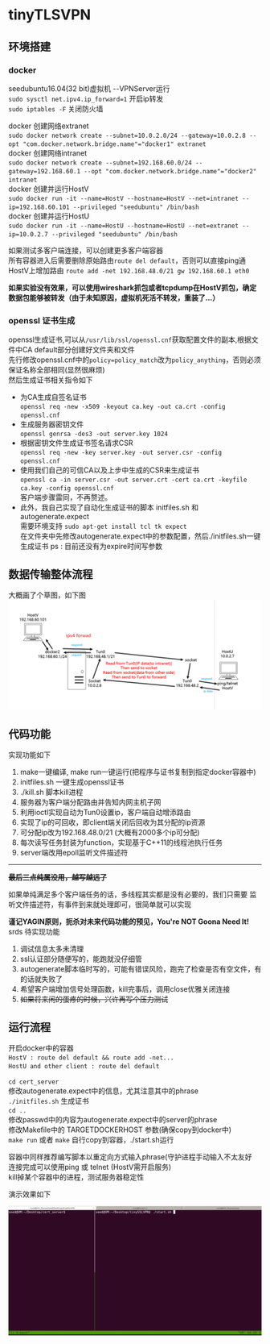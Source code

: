 # tinyTLSVPN

## 环境搭建

### docker

seedubuntu16.04(32 bit)虚拟机 --VPNServer运行  
`sudo sysctl net.ipv4.ip_forward=1` 开启ip转发  
`sudo iptables -F`      关闭防火墙  

docker 创建网络extranet  
`sudo docker network create --subnet=10.0.2.0/24 --gateway=10.0.2.8 --opt "com.docker.network.bridge.name"="docker1" extranet`  
docker 创建网络intranet  
`sudo docker network create --subnet=192.168.60.0/24 --gateway=192.168.60.1 --opt "com.docker.network.bridge.name"="docker2" intranet`  
docker 创建并运行HostV  
`sudo docker run -it --name=HostV --hostname=HostV --net=intranet --ip=192.168.60.101 --privileged "seedubuntu" /bin/bash`  
docker 创建并运行HostU  
`sudo docker run -it --name=HostU --hostname=HostU --net=extranet --ip=10.0.2.7 --privileged "seedubuntu" /bin/bash`  
  
如果测试多客户端连接，可以创建更多客户端容器  
所有容器进入后需要删除原始路由`route del default`，否则可以直接ping通  
HostV上增加路由 `route add -net 192.168.48.0/21 gw 192.168.60.1 eth0`  

**如果实验没有效果，可以使用wireshark抓包或者tcpdump在HostV抓包，确定数据包能够被转发（由于未知原因，虚拟机死活不转发，重装了...）**

### openssl 证书生成  

openssl生成证书,可以从`/usr/lib/ssl/openssl.cnf`获取配置文件的副本,根据文件中CA default部分创建好文件夹和文件  
先行修改openssl.cnf中的`policy=policy_match`改为`policy_anything`，否则必须保证名称全部相同(显然很麻烦)  
然后生成证书相关指令如下  
- 为CA生成自签名证书  
`openssl req -new -x509 -keyout ca.key -out ca.crt -config openssl.cnf`  
- 生成服务器密钥文件  
`openssl genrsa -des3 -out server.key 1024`  
- 根据密钥文件生成证书签名请求CSR  
`openssl req -new -key server.key -out server.csr -config openssl.cnf`  
- 使用我们自己的可信CA以及上步中生成的CSR来生成证书  
`openssl ca -in server.csr -out server.crt -cert ca.crt -keyfile ca.key -config openssl.cnf`  
客户端步骤雷同，不再赘述。  
- 此外，我自己实现了自动化生成证书的脚本 initfiles.sh 和 autogenerate.expect  
需要环境支持 `sudo apt-get install tcl tk expect`  
在文件夹中先修改autogenerate.expect中的参数配置，然后./initfiles.sh一键生成证书 ps : 目前还没有为expire时间写参数  
## 数据传输整体流程  
大概画了个草图，如下图  
![大体思路](./sketch.png "sketch")

## 代码功能

实现功能如下  
1. make一键编译, make run一键运行(把程序与证书复制到指定docker容器中)
2. initfiles.sh 一键生成openssl证书
3. ./kill.sh 脚本kill进程
4. 服务器为客户端分配路由并告知内网主机子网
5. 利用ioctl实现自动为Tun0设置ip，客户端自动增添路由
6. 实现了ip的可回收，即client端关闭后回收为其分配的ip资源
7. 可分配ip改为192.168.48.0/21 (大概有2000多个ip可分配)
8. 每次读写任务封装为function，实现基于C++11的线程池执行任务
9. server端改用epoll监听文件描述符
---
**~~最后三点纯属没用，越写越远了~~**

如果单纯满足多个客户端任务的话，多线程其实都是没有必要的，我们只需要
监听文件描述符，有事件到来就处理即可，很简单就可以实现

**谨记YAGIN原则，扼杀对未来代码功能的预见，You're NOT Goona Need It!**  
srds  待实现功能
1. 调试信息太多未清理
2. ssl认证部分随便写的，能跑就没仔细管
3. autogenerate脚本临时写的，可能有错误风险，跑完了检查是否有空文件，有的话就失败了
4. 希望客户端增加信号处理函数，kill完事后，调用close优雅关闭连接  
5. ~~如果将来闲的蛋疼的时候，兴许再写个压力测试~~

## 运行流程

开启docker中的容器  
`HostV : route del default && route add -net...`  
`HostU and other client : route del default`  

`cd cert_server`  
修改autogenerate.expect中的信息，尤其注意其中的phrase  
`./initfiles.sh` 生成证书  
`cd ..`  
修改passwd中的内容为autogenerate.expect中的server的phrase  
修改Makefile中的 TARGETDOCKERHOST 参数(确保copy到docker中)  
`make run` 或者 `make` 自行copy到容器，./start.sh运行  

容器中同样推荐编写脚本以重定向方式输入phrase(守护进程手动输入不太友好  
连接完成可以使用ping 或 telnet (HostV需开启服务)  
kill掉某个容器中的进程，测试服务器稳定性

演示效果如下

![result](./result.gif)

##
